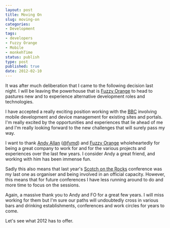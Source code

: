 ```yaml
---
layout: post
title: Moving On
slug: moving-on
categories:
- Development
tags:
- developers
- Fuzzy Orange
- Mobile
- monkehTime
status: publish
type: post
published: true
date: 2012-02-10
---
```

<p>It was after much deliberation that I came to the following decision last night. I will be leaving the powerhouse that is <a title="Visit Fuzzy Orange" href="http://www.fuzzyorange.co.uk" target="_blank">Fuzzy Orange</a> to head to pastures new and to experience alternative development roles and technologies.</p>
<p>I have accepted a really exciting position working with the <a title="BBC" href="http://www.bbc.co.uk" target="_blank">BBC</a> involving mobile development and device management for existing sites and portals. I'm really excited by the opportunities and experiences that lie ahead of me and I'm really looking forward to the new challenges that will surely pass my way.</p>
<p>I want to thank <a title="Visit andyallan.com" href="http://andyallan.com" target="_blank">Andy Allan</a> (<a title="Follow Andy on Twitter" href="http://twitter.com/fymd" target="_blank">@fymd</a>) and <a title="Visit Fuzzy Orange" href="http://www.fuzzyorange.co.uk" target="_blank">Fuzzy Orange</a> wholeheartedly for being a great company to work for and for the various projects and experiences over the last few years. I consider Andy a great friend, and working with him has been immense fun.</p>
<p>Sadly this also means that last year's <a title="Visit Scotch on the Rocks" href="http://sotr.eu" target="_blank">Scotch on the Rocks</a> conference was my last one as organiser and being involved in an official capacity. However, this means that for future conferences I have less running around to do and more time to focus on the sessions.</p>
<p>Again, a massive thank you to Andy and FO for a great few years. I will miss working for them but I'm sure our paths will undoubtedly cross in various bars and drinking establishments, conferences and work circles for years to come.</p>
<p>Let's see what 2012 has to offer.</p>
